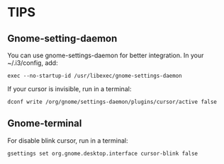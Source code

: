 TIPS
====

Gnome-setting-daemon
--------------------

You can use gnome-settings-daemon for better integration.
In your ~/.i3/config, add:

    exec --no-startup-id /usr/libexec/gnome-settings-daemon

If your cursor is invisible, run in a terminal:

    dconf write /org/gnome/settings-daemon/plugins/cursor/active false

Gnome-terminal
--------------

For disable blink cursor, run in a terminal:

    gsettings set org.gnome.desktop.interface cursor-blink false

